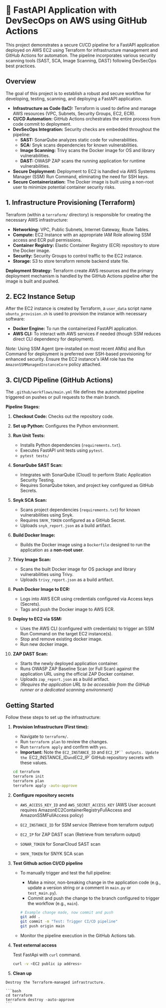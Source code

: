 # 🚀 FastAPI Application with DevSecOps on AWS using GitHub Actions

This project demonstrates a secure CI/CD pipeline for a FastAPI application deployed on AWS EC2 using Terraform for infrastructure management and GitHub Actions for automation. The pipeline incorporates various security scanning tools (SAST, SCA, Image Scanning, DAST) following DevSecOps best practices.

## Overview

The goal of this project is to establish a robust and secure workflow for developing, testing, scanning, and deploying a FastAPI application.

* **Infrastructure as Code (IaC):** Terraform is used to define and manage AWS resources (VPC, Subnets, Security Groups, EC2, ECR).
* **CI/CD Automation:** GitHub Actions orchestrates the entire process from code commit to deployment.
* **DevSecOps Integration:** Security checks are embedded throughout the pipeline:
    * **SAST:** SonarQube analyzes static code for vulnerabilities.
    * **SCA:** Snyk scans dependencies for known vulnerabilities.
    * **Image Scanning:** Trivy scans the Docker image for OS and library vulnerabilities.
    * **DAST:** OWASP ZAP scans the running application for runtime vulnerabilities.
* **Secure Deployment:** Deployment to EC2 is handled via AWS Systems Manager (SSM) Run Command, eliminating the need for SSH keys.
* **Secure Containerization:** The Docker image is built using a non-root user to minimize potential container security risks.

## 1. Infrastructure Provisioning (Terraform)

Terraform (within a `terraform/` directory) is responsible for creating the necessary AWS infrastructure:

* **Networking:** VPC, Public Subnets, Internet Gateway, Route Tables.
* **Compute:** EC2 Instance with an appropriate IAM Role allowing SSM access and ECR pull permissions.
* **Container Registry:** Elastic Container Registry (ECR) repository to store the Docker image.
* **Security:** Security Groups to control traffic to the EC2 instance.
* **Storage:** S3 to store terraform remote backend state file.

**Deployment Strategy:**
Terraform create AWS resources and the primary deployment mechanism is handled by the GitHub Actions pipeline after the image is built and pushed.

## 2. EC2 Instance Setup

After the EC2 instance is created by Terraform, a `user_data` script name `ubuntu_provision.sh` is used to provision the instance with necessary software:

* **Docker Engine:** To run the containerized FastAPI application.
* **AWS CLI:** To interact with AWS services if needed (though SSM reduces direct CLI dependency for deployment).

*Note:* Using SSM Agent (pre-installed on most recent AMIs) and Run Command for deployment is preferred over SSH-based provisioning for enhanced security. Ensure the EC2 instance's IAM role has the `AmazonSSMManagedInstanceCore` policy attached.

## 3. CI/CD Pipeline (GitHub Actions)

The `.github/workflows/main.yml` file defines the automated pipeline triggered on pushes or pull requests to the main branch.

**Pipeline Stages:**

1.  **Checkout Code:** Checks out the repository code.

2.  **Set up Python:** Configures the Python environment.

3.  **Run Unit Tests:**
    * Installs Python dependencies (`requirements.txt`).
    * Executes FastAPI unit tests using `pytest`.
    * `pytest tests/`

4.  **SonarQube SAST Scan:**
    * Integrates with SonarQube (Cloud) to perform Static Application Security Testing.
    * Requires SonarQube token, and project key configured as GitHub Secrets.

5.  **Snyk SCA Scan:**
    * Scans project dependencies (`requirements.txt`) for known vulnerabilities using Snyk.
    * Requires `SNYK_TOKEN` configured as a GitHub Secret.
    * Uploads `snyk_report.json` as a build artifact.

6.  **Build Docker Image:**
    * Builds the Docker image using a `Dockerfile` designed to run the application as a **non-root user**.
    
7.  **Trivy Image Scan:**
    * Scans the built Docker image for OS package and library vulnerabilities using Trivy.
    * Uploads `trivy_report.json` as a build artifact.

8.  **Push Docker Image to ECR:**
    * Logs into AWS ECR using credentials configured via Access keys (Secrets).
    * Tags and push the Docker image to AWS ECR.

9.  **Deploy to EC2 via SSM:**
    * Uses the AWS CLI (configured with credentials) to trigger an SSM Run Command on the target EC2 instance(s).
    * Stop and remove existing docker image.
    * Run new docker image.

10. **ZAP DAST Scan:**
    * Starts the newly deployed application container.
    * Runs OWASP ZAP Baseline Scan (or Full Scan) against the application URL using the official ZAP Docker container.
    * Uploads `zap_report.json` as a build artifact.
    * *(Requires the application URL to be accessible from the GitHub runner or a dedicated scanning environment)*

## Getting Started

Follow these steps to set up the infrastructure:

1.  **Provision Infrastructure (First time):**
    * Navigate to `terraform/`.
    * Run `terraform plan` to review the changes.
    * Run `terraform apply` and confirm with `yes`.
    * **Important:** Note the `EC2_INSTANCE_ID` and `EC2_IP`` outputs. Update the `EC2_INSTANCE_ID` and `EC2_IP` GitHub repository secrets with these values.
    
    ```bash
    cd terraform
    terraform init
    terraform plan
    terraform apply -auto-approve
    ```

2.  **Configure repository secrets**

    * `AWS_ACCESS_KEY_ID` and `AWS_SECRET_ACCESS_KEY` (AWS User account requires AmazonEC2ContainerRegistryFullAccess and AmazonSSMFullAccess policy)

    * `EC2_INSTANCE_ID` for SSM service (Retrieve from terraform output)

    * `EC2_IP` for ZAP DAST scan (Retrieve from terraform output)

    * `SONAR_TOKEN` for SonarCloud SAST scan

    * `SNYK_TOKEN` for SNYK SCA scan


3.  **Test Github action CI/CD pipeline**

    * To manually trigger and test the full pipeline:
        * Make a minor, non-breaking change in the application code (e.g., update a version string or a comment in `main.py` or `test_main.py`).
        * Commit and push the change to the branch configured to trigger the workflow (e.g., `main`).

        ```bash
        # Example change made, now commit and push
        git add .
        git commit -m "Test: Trigger CI/CD pipeline"
        git push origin main
        ```
    * Monitor the pipeline execution in the GitHub Actions tab.

6.  **Test external access**

    Test FastApi with `curl` command.

    ```bash
    curl -v <EC2 public ip address>
    ```
10.  **Clean up**

    Destroy the Terraform-managed infrastructure.

    ```bash
    cd terraform
    terraform destroy -auto-approve
    ```